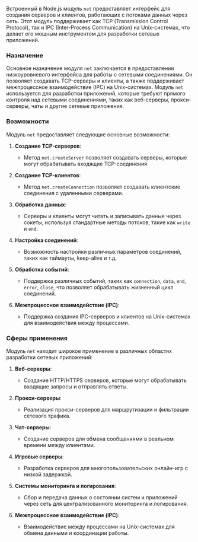 Встроенный в Node.js модуль `net` предоставляет интерфейс для создания серверов и клиентов, работающих с потоками данных через сеть. Этот модуль поддерживает как TCP (Transmission Control Protocol), так и IPC (Inter-Process Communication) на Unix-системах, что делает его мощным инструментом для разработки сетевых приложений.

### Назначение

Основное назначение модуля `net` заключается в предоставлении низкоуровневого интерфейса для работы с сетевыми соединениями. Он позволяет создавать TCP-серверы и клиенты, а также поддерживает межпроцессное взаимодействие (IPC) на Unix-системах. Модуль `net` используется для разработки приложений, которые требуют прямого контроля над сетевыми соединениями, таких как веб-серверы, прокси-серверы, чаты и другие сетевые приложения.

### Возможности

Модуль `net` предоставляет следующие основные возможности:

1. **Создание TCP-серверов**:
   - Метод `net.createServer` позволяет создавать серверы, которые могут обрабатывать входящие TCP-соединения.

2. **Создание TCP-клиентов**:
   - Метод `net.createConnection` позволяет создавать клиентские соединения с удаленными серверами.

3. **Обработка данных**:
   - Серверы и клиенты могут читать и записывать данные через сокеты, используя стандартные методы потоков, такие как `write` и `end`.

4. **Настройка соединений**:
   - Возможность настройки различных параметров соединений, таких как таймауты, keep-alive и т.д.

5. **Обработка событий**:
   - Поддержка различных событий, таких как `connection`, `data`, `end`, `error`, `close`, что позволяет обрабатывать жизненный цикл соединений.

6. **Межпроцессное взаимодействие (IPC)**:
   - Поддержка создания IPC-серверов и клиентов на Unix-системах для взаимодействия между процессами.

### Сферы применения

Модуль `net` находит широкое применение в различных областях разработки сетевых приложений:

1. **Веб-серверы**:
   - Создание HTTP/HTTPS серверов, которые могут обрабатывать входящие запросы и отправлять ответы.

2. **Прокси-серверы**:
   - Реализация прокси-серверов для маршрутизации и фильтрации сетевого трафика.

3. **Чат-серверы**:
   - Создание серверов для обмена сообщениями в реальном времени между клиентами.

4. **Игровые серверы**:
   - Разработка серверов для многопользовательских онлайн-игр с низкой задержкой.

5. **Системы мониторинга и логирования**:
   - Сбор и передача данных о состоянии систем и приложений через сеть для централизованного мониторинга и логирования.

6. **Межпроцессное взаимодействие (IPC)**:
   - Взаимодействие между процессами на Unix-системах для обмена данными и координации работы.
